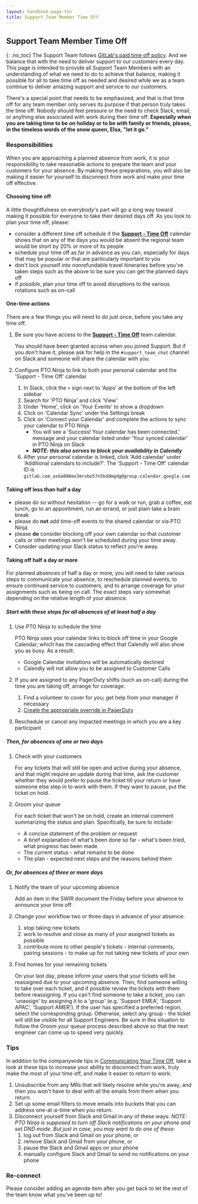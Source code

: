 ```yaml
---
layout: handbook-page-toc
title: Support Team Member Time Off
---
```


## Support Team Member Time Off
{: .no_toc}
The Support Team follows [GitLab's paid time off policy](/handbook/paid-time-off).
And we balance that with the need to deliver support to our customers every day.
This page is intended to provide all Support Team Members with an understanding
of what we need to do to achieve that balance, making it possible for all to
take time off as needed and desired while we as a team continue to deliver
amazing support and service to our customers.

There's a special point that needs to be emphasized, and that is that time off
for any team member only serves its purpose if that person truly takes the time
off. Nobody should feel pressure or the need to check Slack, email, or anything
else associated with work during their time off. **Especially when you are taking
time to be on holiday or to be with family or friends, please, in the timeless
words of the snow queen, Elsa, "let it go."**

### Responsibilities
When you are approaching a planned absence from work, it is your responsibility
to take reasonable actions to prepare the team and your customers for your
absence. By making these preparations, you will also be making it easier for
yourself to disconnect from work and make your time off effective.

#### Choosing time off
A little thoughtfulness on everybody's part will go a long way toward making it
possible for everyone to take their desired days off. As you look to plan your
time off, please:

- consider a different time off schedule if the
  [**Support - Time Off**](https://calendar.google.com/calendar/embed?src=gitlab.com_as6a088eo3mrvbo57n5kddmgdg%40group.calendar.google.com)
  calendar shows that on any of the days you would be absent the regional team
  would be short by 20% or more of its people 
- schedule your time off as far in advance as you can, especially for days that
  may be popular or that are particularly important to you
- don't lock yourself into nonrefundable travel itineraries before you've taken
  steps such as the above to be sure you can get the planned days off
- if possible, plan your time off to avoid disruptions to the various rotations
  such as on-call

#### One-time actions
There are a few things you will need to do just once, before you take any time off.

1. Be sure you have access to the
[**Support - Time Off**](https://calendar.google.com/calendar/embed?src=gitlab.com_as6a088eo3mrvbo57n5kddmgdg%40group.calendar.google.com)
team calendar.

   You should have been granted access when you joined Support. But
if you don't have it, please ask for help in the `#support_team_chat` channel
on Slack and someone will share the calendar with you.

1. Configure PTO Ninja to link to both your personal calendar and the
'Support - Time Off' calendar
   1. In Slack, click the `+` sign next to 'Apps' at the bottom of the left sidebar
   1. Search for 'PTO Ninja' and click 'View'
   1. Under 'Home', click on 'Your Events' to show a dropdown
   1. Click on 'Calendar Sync' under the Settings break
   1. Click on 'Connect your Calendar' and complete the actions to sync your calendar to PTO Ninja
      - You will see a 'Success! Your calendar has been connected.' message and
        your calendar listed under 'Your synced calendar' in PTO Ninja on Slack
      - ***NOTE: this also serves to block your availability in Calendly***
   1. After your personal calendar is linked, click 'Add calendar' under
   'Additional calendars to include?'. The 'Support - Time Off' calendar ID is
   `gitlab.com_as6a088eo3mrvbo57n5kddmgdg@group.calendar.google.com`

#### Taking off less than half a day

- please do so without hesitation -- go for a walk or run, grab a coffee, eat
lunch, go to an appointment, run an errand, or just plain take a brain break
- please do **not** add time-off events to the shared calendar or via PTO Ninja
- please **do** consider blocking off your own calendar so that customer calls or
other meetings won't be scheduled during your time away.
- Consider updating your Slack status to reflect you're away.

#### Taking off half a day or more
For planned absences of half a day or more, you will need to take various steps
to communicate your absence, to reschedule planned events, to ensure continued
service to customers, and to arrange coverage for your assignments such as being
on call. The exact steps vary somewhat depending on the relative length of your
absence.

##### Start with these steps for all absences of at least half a day

1. Use PTO Ninja to schedule the time

   PTO Ninja uses your calendar links to block off time in your Google Calendar,
   which has the cascading effect that Calendly will also show you as busy. As a
   result:
   - Google Calendar invitations will be automatically declined
   - Calendly will not allow you to be assigned to Customer Calls
1. If you are assigned to any PagerDuty shifts (such as on-call) during the time
   you are taking off, arrange for coverage:
   1. Find a volunteer to cover for you; get help from your manager if necessary
   1. [Create the appropriate override in PagerDuty](https://support.pagerduty.com/docs/editing-schedules#create-and-delete-overrides)
1. Reschedule or cancel any impacted meetings in which you are a key participant

##### Then, for absences of one or two days

1. Check with your customers

   For any tickets that will still be open and active during your absence, and
   that might require an update during that time, ask the customer whether they
   would prefer to pause the ticket till your return or have someone else step
   in to work with them. If they want to pause, put the ticket on hold.
1. Groom your queue

   For each ticket that won't be on hold, create an internal comment summarizing
   the status and plan. Specifically, be sure to include:
   - A concise statement of the problem or request
   - A brief explanation of what's been done so far - what's been tried, what
     progress has been made
   - The current status - what remains to be done
   - The plan - expected next steps and the reasons behind them

##### Or, for absences of three or more days

1. Notify the team of your upcoming absence

   Add an item in the SWIR document the Friday before your absence to announce
   your time off.
1. Change your workflow two or three days in advance of your absence:
   1. stop taking new tickets
   1. work to resolve and close as many of your assigned tickets as possible
   1. contribute more to other people's tickets - internal comments, pairing
      sessions - to make up for not taking new tickets of your own
1. Find homes for your remaining tickets

   On your last day, please inform your users that your tickets will be
   reassigned due to your upcoming absence. Then, find someone willing to take
   over each ticket, and if possible review the tickets with them before
   reassigning. If you can't find someone to take a ticket, you can 'unassign'
   by assigning it to a 'group' (e.g. 'Support EMEA', 'Support APAC',
   'Support AMER'). If the user has specified a preferred region, select the 
   corresponding group. Otherwise, select any group - the ticket will still be
   visible for all Support Engineers. Be sure in this situation to follow the
   Groom your queue process described above so that the next engineer can come
   up to speed very quickly.

### Tips

In addition to the companywide tips in
[Communicating Your Time Off](/handbook/paid-time-off/#communicating-your-time-off),
take a look at these tips to increase your ability to disconnect from work,
truly make the most of your time off, and make it easier to return to work:

1. Unsubscribe from any MRs that will likely resolve while you're away, and then
   you won't have to deal with all the emails from them when you return.
1. Set up some email filters to move emails into buckets that you can address
   one-at-a-time when you return.
1. Disconnect yourself from Slack and Gmail in any of these ways:
   *NOTE: PTO Ninja is supposed to turn off Slack notifications on your phone and
   set DND mode. But just in case, you may want to do one of these:*
   1. log out from Slack and Gmail on your phone, or
   1. remove Slack and Gmail from your phone, or
   1. pause the Slack and Gmail apps on your phone
   1. manually configure Slack and Gmail to send no notifications on your phone

### Re-connect

Please consider adding an agenda item after you get back to let the rest of the
team know what you've been up to!

